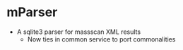 # mParser
* A sqlite3 parser for massscan XML results
  * Now ties in common service to port commonalities



